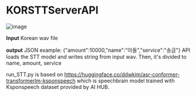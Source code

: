 # KORSTTServerAPI
![image](https://user-images.githubusercontent.com/54972550/175376454-07211c01-2b4e-473b-aac3-86f757a6bb1b.png)

**Input**
Korean wav file

**output**
JSON example: {"amount":10000,"name":"아들","service":"송금"}
API loads the STT model and writes string from input wav.
Then, it's divided to name, amount, service

run_STT.py is based on https://huggingface.co/ddwkim/asr-conformer-transformerlm-ksponspeech 
which is speechbrain model trained with Ksponspeech dataset provided by AI HUB.

